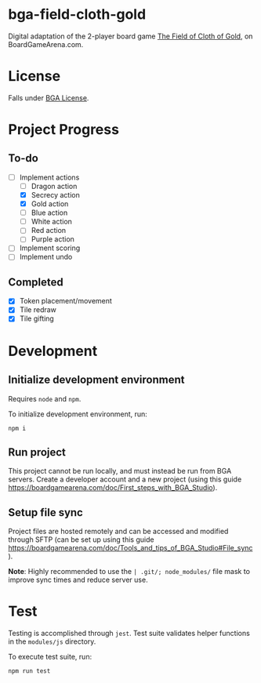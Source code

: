 # bga-field-cloth-gold

Digital adaptation of the 2-player board game [The Field of Cloth of Gold](https://boardgamegeek.com/boardgame/309752/field-cloth-gold), on BoardGameArena.com.

# License
Falls under [BGA License](https://github.com/kespinoza5-ucmerced/bga-field-cloth-gold/blob/main/LICENCE_BGA).

# Project Progress
##  To-do
- [ ] Implement actions
  - [ ] Dragon action
  - [x] Secrecy action
  - [x] Gold action
  - [ ] Blue action
  - [ ] White action
  - [ ] Red action
  - [ ] Purple action
- [ ] Implement scoring
- [ ] Implement undo

## Completed
- [x] Token placement/movement
- [x] Tile redraw
- [x] Tile gifting

# Development
## Initialize development environment
Requires `node` and `npm`. 

To initialize development environment, run:
```
npm i
```

## Run project
This project cannot be run locally, and must instead be run from BGA servers. Create a developer account and a new project (using this guide https://boardgamearena.com/doc/First_steps_with_BGA_Studio).

## Setup file sync
Project files are hosted remotely and can be accessed and modified through SFTP (can be set up using this guide https://boardgamearena.com/doc/Tools_and_tips_of_BGA_Studio#File_sync).

**Note**: Highly recommended to use the `| .git/; node_modules/` file mask to improve sync times and reduce server use.

# Test
Testing is accomplished through `jest`. Test suite validates helper functions in the `modules/js` directory.

To execute test suite, run:
```
npm run test
```
